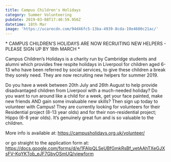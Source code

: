 ```yaml
---
title: Campus Children's Holidays
category: Summer Volunteering
pubdate: 2019-03-08T17:40:59.956Z
datetime: 18th Mar
image: 'https://ucarecdn.com/94d46fc5-13ba-4939-8cda-19e4600c21ac/'
---
```

\* CAMPUS CHILDREN’S HOLIDAYS ARE NOW RECRUITING NEW HELPERS - PLEASE SIGN UP BY 18th MARCH \*

Campus Children’s Holidays is a charity run by Cambridge students and alumni which provides free respite holidays in Liverpool for children aged 6-13 who have been referred by social services, to give these children a break they sorely need. They are now recruiting new helpers for summer 2019.

Do you have a week between 20th July and 26th August to help provide disadvantaged children from Liverpool with a much-needed holiday? Do you want to run around like a child for a week, get your face painted, make new friends AND gain some invaluable new skills? Then sign up today to volunteer with Campus! They are currently looking for volunteers for their Residential project (8-13 year olds) and for their non-residential project; Hippo (6-8 year olds). It’s genuinely great fun and is so valuable to the children.

More info is available at:  https://campusholidays.org.uk/volunteer/  

or go straight to the application form at: https://docs.google.com/forms/d/e/1FAIpQLSeUBfGmkRsBf_vetAAhTXeGJXsFV-KqYKTob_eJF7GbyOSmUQ/viewform
